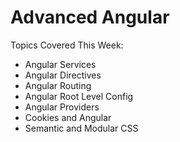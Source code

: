 # Advanced Angular

Topics Covered This Week:
  * Angular Services
  * Angular Directives
  * Angular Routing
  * Angular Root Level Config
  * Angular Providers
  * Cookies and Angular
  * Semantic and Modular CSS
